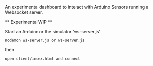 An experimental dashboard to interact with Arduino Sensors running a Websocket server.


** Experimental WIP **

Start an Arduino or the simulator 'ws-server.js'

```
nodemon ws-server.js or ws-server.js
```

then

```
open client/index.html and connect
```